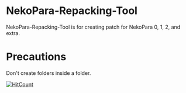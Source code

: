 # NekoPara-Repacking-Tool
NekoPara-Repacking-Tool is for creating patch for NekoPara 0, 1, 2, and extra.

Precautions
===========
Don't create folders inside a folder.

[![HitCount](http://hits.dwyl.com/ChangJoEconomy-S/NekoPara-Repacking-Tool.svg)](http://hits.dwyl.com/ChangJoEconomy-S/NekoPara-Repacking-Tool)
